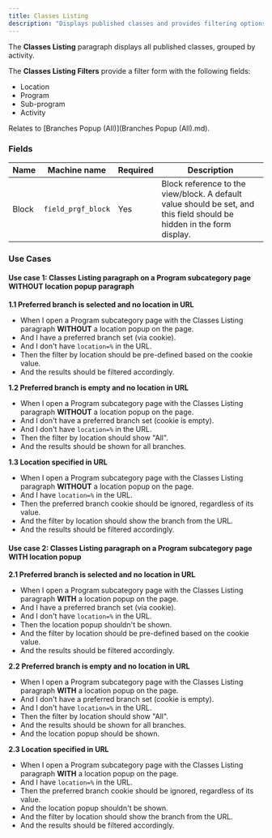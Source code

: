 ```yaml
---
title: Classes Listing
description: "Displays published classes and provides filtering options."
---
```


The **Classes Listing** paragraph displays all published classes, grouped by activity.

The **Classes Listing Filters** provide a filter form with the following fields:

- Location
- Program
- Sub-program
- Activity

Relates to [Branches Popup (All)](Branches Popup (All).md).

### Fields

| Name  | Machine name | Required | Description |
| ------------- | ------------- | ------------- | ------------- |
| Block | `field_prgf_block` | Yes | Block reference to the view/block.  A default value should be set, and this field should be hidden in the form display. |

### Use Cases

#### Use case 1: Classes Listing paragraph on a Program subcategory page **WITHOUT** location popup paragraph

**1.1 Preferred branch is selected and no location in URL**

*   When I open a Program subcategory page with the Classes Listing paragraph **WITHOUT** a location popup on the page.
*   And I have a preferred branch set (via cookie).
*   And I don't have `location=%` in the URL.
*   Then the filter by location should be pre-defined based on the cookie value.
*   And the results should be filtered accordingly.

**1.2 Preferred branch is empty and no location in URL**

*   When I open a Program subcategory page with the Classes Listing paragraph **WITHOUT** a location popup on the page.
*   And I don't have a preferred branch set (cookie is empty).
*   And I don't have `location=%` in the URL.
*   Then the filter by location should show "All".
*   And the results should be shown for all branches.

**1.3 Location specified in URL**

*   When I open a Program subcategory page with the Classes Listing paragraph **WITHOUT** a location popup on the page.
*   And I have `location=%` in the URL.
*   Then the preferred branch cookie should be ignored, regardless of its value.
*   And the filter by location should show the branch from the URL.
*   And the results should be filtered accordingly.

#### Use case 2: Classes Listing paragraph on a Program subcategory page **WITH** location popup

**2.1 Preferred branch is selected and no location in URL**

*   When I open a Program subcategory page with the Classes Listing paragraph **WITH** a location popup on the page.
*   And I have a preferred branch set (via cookie).
*   And I don't have `location=%` in the URL.
*   Then the location popup shouldn't be shown.
*   And the filter by location should be pre-defined based on the cookie value.
*   And the results should be filtered accordingly.

**2.2 Preferred branch is empty and no location in URL**

*   When I open a Program subcategory page with the Classes Listing paragraph **WITH** a location popup on the page.
*   And I don't have a preferred branch set (cookie is empty).
*   And I don't have `location=%` in the URL.
*   Then the filter by location should show "All".
*   And the results should be shown for all branches.
*   And the location popup should be shown.

**2.3 Location specified in URL**

*   When I open a Program subcategory page with the Classes Listing paragraph **WITH** a location popup on the page.
*   And I have `location=%` in the URL.
*   Then the preferred branch cookie should be ignored, regardless of its value.
*   And the location popup shouldn't be shown.
*   And the filter by location should show the branch from the URL.
*   And the results should be filtered accordingly.
